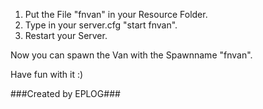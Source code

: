1. Put the File "fnvan" in your Resource Folder.
2. Type in your server.cfg "start fnvan".
3. Restart your Server.

Now you can spawn the Van with the Spawnname "fnvan".

Have fun with it :)



###Created by EPLOG###